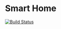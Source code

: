 # Smart Home

[![Build Status](https://cloud.drone.io/api/badges/jorgeacf/smart-home/status.svg)](https://cloud.drone.io/jorgeacf/smart-home)